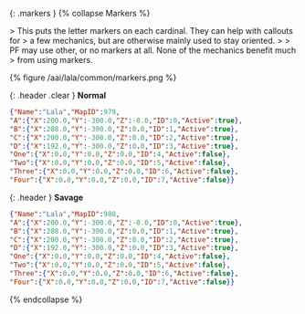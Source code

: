 {: .markers }
{% collapse Markers %}

<div class="content" markdown="1">
> This puts the letter markers on each cardinal. They can help with callouts for
> a few mechanics, but are otherwise mainly used to stay oriented.
>
> PF may use other, or no markers at all. None of the mechanics benefit much
> from using markers.

{% figure /aai/lala/common/markers.png %}
</div>

{: .header .clear }
**Normal**

```json
{"Name":"Lala","MapID":979,
"A":{"X":200.0,"Y":-300.0,"Z":-8.0,"ID":0,"Active":true},
"B":{"X":208.0,"Y":-300.0,"Z":0.0,"ID":1,"Active":true},
"C":{"X":200.0,"Y":-300.0,"Z":8.0,"ID":2,"Active":true},
"D":{"X":192.0,"Y":-300.0,"Z":0.0,"ID":3,"Active":true},
"One":{"X":0.0,"Y":0.0,"Z":0.0,"ID":4,"Active":false},
"Two":{"X":0.0,"Y":0.0,"Z":0.0,"ID":5,"Active":false},
"Three":{"X":0.0,"Y":0.0,"Z":0.0,"ID":6,"Active":false},
"Four":{"X":0.0,"Y":0.0,"Z":0.0,"ID":7,"Active":false}}
```

{: .header }
**Savage**

```json
{"Name":"Lala","MapID":980,
"A":{"X":200.0,"Y":-300.0,"Z":-8.0,"ID":0,"Active":true},
"B":{"X":208.0,"Y":-300.0,"Z":0.0,"ID":1,"Active":true},
"C":{"X":200.0,"Y":-300.0,"Z":8.0,"ID":2,"Active":true},
"D":{"X":192.0,"Y":-300.0,"Z":0.0,"ID":3,"Active":true},
"One":{"X":0.0,"Y":0.0,"Z":0.0,"ID":4,"Active":false},
"Two":{"X":0.0,"Y":0.0,"Z":0.0,"ID":5,"Active":false},
"Three":{"X":0.0,"Y":0.0,"Z":0.0,"ID":6,"Active":false},
"Four":{"X":0.0,"Y":0.0,"Z":0.0,"ID":7,"Active":false}}
```
{% endcollapse %}
